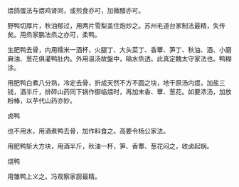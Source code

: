 煨鸽蛋法与煨鸡肾同，或煎食亦可，加微醋亦可。

野鸭切厚片，秋油郁过，用两片雪梨盖住炮炒之。苏州毛道台家制法最精，失传矣。用烝家鹏法烝之亦可，柔鸭。

生肥鸭去骨，内用糯米一酒杯，火腿丁、大头菜丁、香蕈、笋丁、秋油、酒、小磨麻油、葱花俱灌鸭肚内。外用温汤故盤中，隔水烝透。此真定魏太守家法也。鸭糊涂。

用肥鸭白煮八分熟，冷定去骨，折成天然不方不圆之块，地干原汤内煨，加盐三钱，酒半斤，排碎山药同下锅作御临煨时，再加末香、蕈、葱花。如要浓汤，加放粉棒，以芋代山药亦妙。

卤鸭

也不用水，用酒煮鸭去骨，加作料食之。高要令杨公家法。

用肥鸭斩大方块，用酒半斤，秋油一杯，笋、香蕈、葱花闷之，收卤起锅。

烧鸭

用雏鸭上义之。冯观察家厨最精。